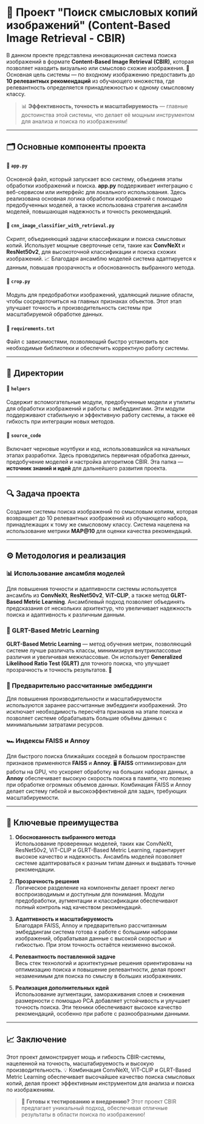 # 🎨 Проект "Поиск смысловых копий изображений" (Content-Based Image Retrieval - CBIR)

В данном проекте представлена инновационная система поиска изображений в формате **Content-Based Image Retrieval (CBIR)**, которая позволяет находить визуально или смыслово схожие изображения. 🎯 Основная цель системы — по входному изображению предоставить до **10 релевантных рекомендаций** из обучающего множества, где релевантность определяется принадлежностью к одному смысловому классу. 

> 📊 **Эффективность, точность и масштабируемость** — главные достоинства этой системы, что делает её мощным инструментом для анализа и поиска по изображениям!

---

## 🗂 Основные компоненты проекта

#### 📌 `app.py`
Основной файл, который запускает всю систему, объединяя этапы обработки изображений и поиска. **app.py** поддерживает интеграцию с веб-сервисом или интерфейс для локального использования. Здесь реализована основная логика обработки изображений с помощью предобученных моделей, а также использована стратегия ансамбля моделей, повышающая надежность и точность рекомендаций. 

#### 📌 `cnn_image_classifier_with_retrieval.py`
Скрипт, объединяющий задачи классификации и поиска смысловых копий. Использует мощные сверточные сети, такие как **ConvNeXt** и **ResNet50v2**, для высокоточной классификации и поиска схожих изображений. 📈 Благодаря ансамблю моделей система адаптируется к данным, повышая прозрачность и обоснованность выбранного метода.

#### 📌 `crop.py`
Модуль для предобработки изображений, удаляющий лишние области, чтобы сосредоточиться на главных признаках объектов. Этот этап улучшает точность и производительность системы при масштабируемой обработке данных.

#### 📌 `requirements.txt`
Файл с зависимостями, позволяющий быстро установить все необходимые библиотеки и обеспечить корректную работу системы. 

---

## 📁 Директории

#### 🔹 `helpers`
Содержит вспомогательные модули, предобученные модели и утилиты для обработки изображений и работы с эмбеддингами. Эти модули поддерживают стабильную и эффективную работу системы, а также её гибкость при интеграции новых методов.

#### 🔹 `source_code`
Включает черновые ноутбуки и код, использовавшийся на начальных этапах разработки. Здесь проводились первичная обработка данных, предобучение моделей и настройка алгоритмов CBIR. Эта папка — **источник знаний и идей** для дальнейшего развития проекта.

---

## 🔍 Задача проекта

Создание системы поиска изображений по смысловым копиям, которая возвращает до 10 релевантных изображений из обучающего набора, принадлежащих к тому же смысловому классу. Система нацелена на использование метрики **MAP@10** для оценки качества рекомендаций.

---

## ⚙️ Методология и реализация

### 📊 Использование ансамбля моделей

Для повышения точности и адаптивности системы используется ансамбль из **ConvNeXt**, **ResNet50v2**, **ViT-CLIP**, а также метод **GLRT-Based Metric Learning**. Ансамблевый подход позволяет объединять предсказания от нескольких архитектур, что увеличивает надежность поиска и адаптивность к различным данным.

### 🧩 GLRT-Based Metric Learning

**GLRT-Based Metric Learning** — метод обучения метрик, позволяющий системе лучше различать классы, минимизируя внутриклассовые различия и увеличивая межклассовые. Он использует **Generalized Likelihood Ratio Test (GLRT)** для точного поиска, что улучшает прозрачность и точность результатов. 🌟

### 📐 Предварительно рассчитанные эмбеддинги

Для повышения производительности и масштабируемости используются заранее рассчитанные эмбеддинги изображений. Это исключает необходимость пересчёта признаков на этапе поиска и позволяет системе обрабатывать большие объёмы данных с минимальными затратами ресурсов.

### 🏎️ Индексы FAISS и Annoy

Для быстрого поиска ближайших соседей в большом пространстве признаков применяются **FAISS** и **Annoy**. 🖥️ **FAISS** оптимизирован для работы на GPU, что ускоряет обработку на больших наборах данных, а **Annoy** обеспечивает высокую скорость поиска в памяти, что полезно при обработке огромных объемов данных. Комбинация FAISS и Annoy делает систему гибкой и высокоэффективной для задач, требующих масштабируемости.

---

## 🚀 Ключевые преимущества

1. **Обоснованность выбранного метода**  
   Использование проверенных моделей, таких как ConvNeXt, ResNet50v2, ViT-CLIP и GLRT-Based Metric Learning, гарантирует высокое качество и надежность. Ансамбль моделей позволяет системе адаптироваться к разным типам данных и выдавать точные рекомендации.

2. **Прозрачность решения**  
   Логическое разделение на компоненты делает проект легко воспроизводимым и доступным для понимания. Модули предобработки, аугментации и классификации обеспечивают полный контроль над качеством рекомендаций.

3. **Адаптивность и масштабируемость**  
   Благодаря FAISS, Annoy и предварительно рассчитанным эмбеддингам система готова к работе с большими наборами изображений, обрабатывая данные с высокой скоростью и гибкостью. При этом точность остаётся неизменно высокой.

4. **Релевантность поставленной задаче**  
   Весь стек технологий и архитектурные решения ориентированы на оптимизацию поиска и повышение релевантности, делая проект незаменимым для поиска по смыслу в больших изображениях.

5. **Реализация дополнительных идей**  
   Использование аугментации, замораживания слоев и снижения размерности с помощью PCA добавляет устойчивость и улучшает точность поиска. Эти техники обеспечивают высокое качество рекомендаций, особенно при работе с разнообразными данными.

---

## 📈 Заключение

Этот проект демонстрирует мощь и гибкость CBIR-системы, нацеленной на точность, масштабируемость и высокую производительность. 💡 Комбинация ConvNeXt, ViT-CLIP и GLRT-Based Metric Learning обеспечивает высочайшее качество поиска смысловых копий, делая проект эффективным инструментом для анализа и поиска по изображениям.

> 💬 **Готовы к тестированию и внедрению?** Этот проект CBIR предлагает уникальный подход, обеспечивая отличные результаты в области поиска по изображению!
